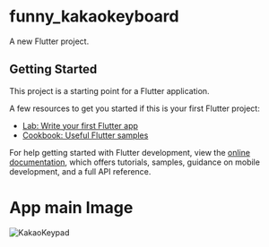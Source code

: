 # funny_kakaokeyboard

A new Flutter project.

## Getting Started

This project is a starting point for a Flutter application.

A few resources to get you started if this is your first Flutter project:

- [Lab: Write your first Flutter app](https://docs.flutter.dev/get-started/codelab)
- [Cookbook: Useful Flutter samples](https://docs.flutter.dev/cookbook)

For help getting started with Flutter development, view the
[online documentation](https://docs.flutter.dev/), which offers tutorials,
samples, guidance on mobile development, and a full API reference.

# App main Image
![KakaoKeypad](https://user-images.githubusercontent.com/58411932/202589872-f33133d2-7ccc-46e7-8d76-11bc44cf8593.png)
